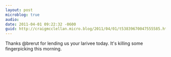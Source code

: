 ```yaml
---
layout: post
microblog: true
audio: 
date: 2011-04-01 09:22:32 -0600
guid: http://craigmcclellan.micro.blog/2011/04/01/t53839670047555585.html
---
```

Thanks @brerut for lending us your larivee today. It's killing some fingerpicking this morning.
